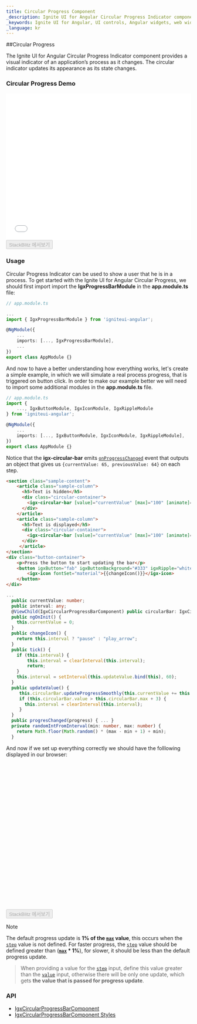 ```yaml
---
title: Circular Progress Component
_description: Ignite UI for Angular Circular Progress Indicator component allows developers to display progress in a circle with endless customization options.
_keywords: Ignite UI for Angular, UI controls, Angular widgets, web widgets, UI widgets, Angular, Native Angular Components Suite, Native Angular Controls, Native Angular Components Library, Angular Circular Progress components, Angular Circular Progress controls
_language: kr
---
```


##Circular Progress
<p class="highlight">The Ignite UI for Angular Circular Progress Indicator component provides a visual indicator of an application’s process as it changes. The circular indicator updates its appearance as its state changes.<p>
<div class="divider"></div>

### Circular Progress Demo
<div class="sample-container loading" style="height:400px">
    <iframe id="progressbar-sample-iframe" frameborder="0" seamless width="100%" height="100%" src="{environment:demosBaseUrl}/data-display/circular-progressbar" onload="onSampleIframeContentLoaded(this);"></iframe>
</div>
<div>
<button data-localize="stackblitz" disabled class="stackblitz-btn" data-iframe-id="progressbar-sample-iframe" data-demos-base-url="{environment:demosBaseUrl}">StackBlitz 에서보기</button>
</div>
<div class="divider--half"></div>

### Usage
 Circular Progress Indicator can be used to show a user that he is in a process.
To get started with the Ignite UI for Angular Circular Progress,  we should first import import the **IgxProgressBarModule** in the **app.module.ts** file:
```typescript
// app.module.ts

...
import { IgxProgressBarModule } from 'igniteui-angular';

@NgModule({
    ...
    imports: [..., IgxProgressBarModule],
    ...
})
export class AppModule {}
```
And now to have a better understanding how everything works, let's create a simple example, in which we will simulate a real process progress, that is
triggered on button click. In order to make our example better we will need to import some additional modules in the **app.module.ts** file.

```typescript
// app.module.ts
import {
    ..., IgxButtonModule, IgxIconModule, IgxRippleModule
} from 'igniteui-angular';

@NgModule({
    ...
    imports: [..., IgxButtonModule, IgxIconModule, IgxRippleModule],
})
export class AppModule {}
```
Notice that the **igx-circular-bar** emits [`onProgressChanged`]({environment:angularApiUrl}/classes/igxcircularprogressbarcomponent.html#onprogresschanged) event that outputs an object that gives us `{currentValue: 65, previousValue: 64}` on each step.

```html
<section class="sample-content">
    <article class="sample-column">
      <h5>Text is hidden</h5>
      <div class="circular-container">
        <igx-circular-bar [value]="currentValue" [max]="100" [animate]="true" [textVisibility]="false" (onProgressChanged)="progresChanged($event)"></igx-circular-bar>
      </div>
    </article>
    <article class="sample-column">
      <h5>Text is displayed</h5>
      <div class="circular-container">
        <igx-circular-bar [value]="currentValue" [max]="100" [animate]="true" [textVisibility]="true" (onProgressChanged)="progresChanged($event)"></igx-circular-bar>
      </div>
     </article>
</section>
<div class="button-container">
    <p>Press the button to start updating the bar</p>
    <button igxButton="fab" igxButtonBackground="#333" igxRipple="white" (click)="tick()">
        <igx-icon fontSet="material">{{changeIcon()}}</igx-icon>
    </button>
</div>
```

```typescript
...
  public currentValue: number;
  public interval: any;
  @ViewChild(IgxCircularProgressBarComponent) public circularBar: IgxCircularProgressBarComponent;
  public ngOnInit() {
    this.currentValue = 0;
  }
  public changeIcon() {
    return this.interval ? "pause" : "play_arrow";
  }
  public tick() {
    if (this.interval) {
        this.interval = clearInterval(this.interval);
        return;
    }
    this.interval = setInterval(this.updateValue.bind(this), 60);
  }
  public updateValue() {
     this.circularBar.updateProgressSmoothly(this.currentValue += this.randomIntFromInterval(1, 3), 1);
     if (this.circularBar.value > this.circularBar.max + 3) {
       this.interval = clearInterval(this.interval);
     }
  }
  public progresChanged(progress) { ... }
  private randomIntFromInterval(min: number, max: number) {
    return Math.floor(Math.random() * (max - min + 1) + min);
  }
```

And now if we set up everything correctly we should have the folllowing displayed in our browser:
<div class="sample-container loading" style="height:400px">
    <iframe id="progressbar-sample-iframe" frameborder="0" seamless="" width="100%" height="100%" data-src="{environment:demosBaseUrl}/data-display/circular-progressbar" class="lazyload"></iframe>
</div>
<div>
<button data-localize="stackblitz" disabled class="stackblitz-btn" data-iframe-id="progressbar-sample-iframe" data-demos-base-url="{environment:demosBaseUrl}">StackBlitz 에서보기</button>
</div>
<div class="divider--half"></div>

> [!NOTE]
> The default progress update is **1% of the [`max`]({environment:angularApiUrl}/classes/igxlinearprogressbarcomponent.html#max) value**, this occurs when the [`step`]({environment:angularApiUrl}/classes/igxlinearprogressbarcomponent.html#step) value is not defined. For faster progress, the [`step`]({environment:angularApiUrl}/classes/igxlinearprogressbarcomponent.html#step) value should be defined greater than (**[`max`]({environment:angularApiUrl}/classes/igxlinearprogressbarcomponent.html#max) * 1%**),  for slower, it should be less than the default progress update.

> When providing a value for the [`step`]({environment:angularApiUrl}/classes/igxlinearprogressbarcomponent.html#step) input, define this value greater than the [`value`]({environment:angularApiUrl}/classes/igxlinearprogressbarcomponent.html#value) input, otherwise there will be only one update, which gets **the value that is passed for progress update**.   
<div class="divider--half"></div>

### API
<div class="divider--half"></div>

* [IgxCircularProgressBarComponent]({environment:angularApiUrl}/classes/igxcircularprogressbarcomponent.html)
* [IgxCircularProgressBarComponent Styles]({environment:sassApiUrl}/index.html#function-igx-progress-circular-theme)
